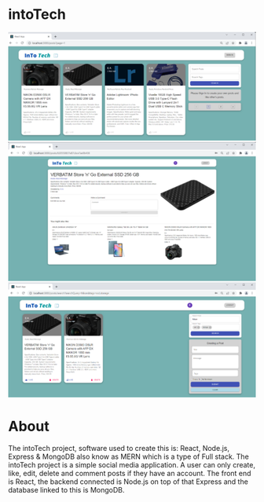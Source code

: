 # intoTech

<img src="into-Images/ittappsignin.png" width="600">

<img src="into-Images/expandpost.png" width="600">

<img src="into-Images/search&tags.png" width="600">

# About 

The intoTech project, software used to create this is: React, Node.js, Express & MongoDB also know as MERN which is a type of Full stack. 
The intoTech project is a simple social media application. A user can only create, like, edit, delete and comment posts if they have an account. 
The front end is React, the backend connected is Node.js on top of that Express and the database linked to this is MongoDB. 
